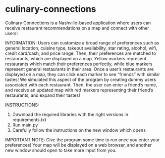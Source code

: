 # culinary-connections
Culinary Connections is a Nashville-based application where users can receive restaurant recommendations on a map and connect with other users! 

INFORMATION:
Users can customize a broad range of preferences such as general location, cuisine type, takeout availability, star rating, alcohol, wifi, credit card/cash, and price range. Then, their preferences are matched to restaurants, which are displayed on a map. Yellow markers represent restaurants which match their preferences perfectly, while blue markers represent general restaurants in their area. Once a user’s restaurants are displayed on a map, they can click each marker to see “friends” with similar tastes! We simulated this aspect of the program by creating dummy users associated with each restaurant. Then, the user can enter a friend’s name, and receive an updated map with red markers representing their friend’s restaurants, and expand their tastes!

INSTRUCTIONS:
1. Download the required libraries with the right versions in requirements.txt
2. Run main.py
3. Carefully follow the instructions on the new window which opens
   
IMPORTANT NOTE: Give the program some time to run once you enter your preferences! Your map will be displayed on a web browser, and another new window should open to take more input from you.

